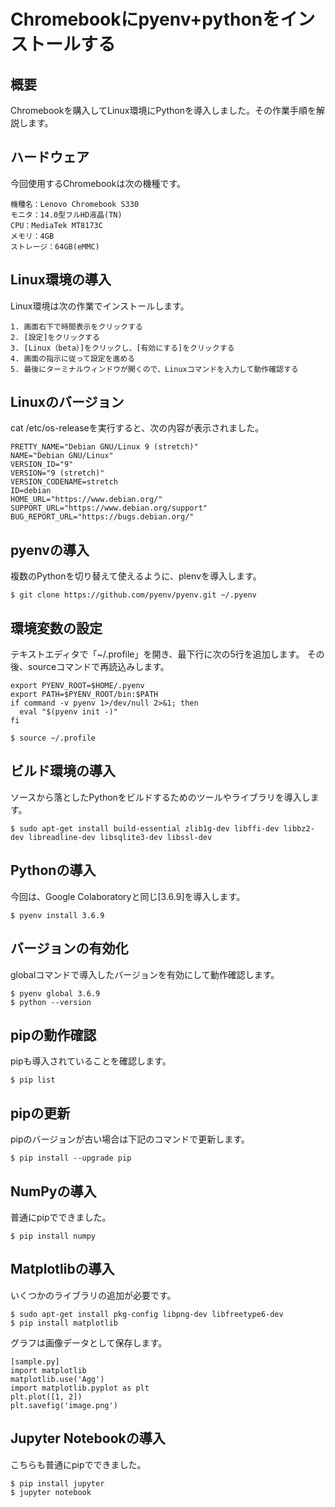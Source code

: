 # Chromebookにpyenv+pythonをインストールする

## 概要

Chromebookを購入してLinux環境にPythonを導入しました。その作業手順を解説します。

## ハードウェア

今回使用するChromebookは次の機種です。

    機種名：Lenovo Chromebook S330
    モニタ：14.0型フルHD液晶(TN)
    CPU：MediaTek MT8173C
    メモリ：4GB
    ストレージ：64GB(eMMC)

## Linux環境の導入

Linux環境は次の作業でインストールします。

    1. 画面右下で時間表示をクリックする
    2. [設定]をクリックする
    3. [Linux（beta）]をクリックし、[有効にする]をクリックする
    4. 画面の指示に従って設定を進める
    5. 最後にターミナルウィンドウが開くので、Linuxコマンドを入力して動作確認する

## Linuxのバージョン

cat /etc/os-releaseを実行すると、次の内容が表示されました。

    PRETTY_NAME="Debian GNU/Linux 9 (stretch)"
    NAME="Debian GNU/Linux"
    VERSION_ID="9"
    VERSION="9 (stretch)"
    VERSION_CODENAME=stretch
    ID=debian
    HOME_URL="https://www.debian.org/"
    SUPPORT_URL="https://www.debian.org/support"
    BUG_REPORT_URL="https://bugs.debian.org/"

## pyenvの導入

複数のPythonを切り替えて使えるように、plenvを導入します。

    $ git clone https://github.com/pyenv/pyenv.git ~/.pyenv

## 環境変数の設定

テキストエディタで「~/.profile」を開き、最下行に次の5行を追加します。
その後、sourceコマンドで再読込みします。

    export PYENV_ROOT=$HOME/.pyenv
    export PATH=$PYENV_ROOT/bin:$PATH
    if command -v pyenv 1>/dev/null 2>&1; then
      eval "$(pyenv init -)"
    fi

    $ source ~/.profile

## ビルド環境の導入

ソースから落としたPythonをビルドするためのツールやライブラリを導入します。

    $ sudo apt-get install build-essential zlib1g-dev libffi-dev libbz2-dev libreadline-dev libsqlite3-dev libssl-dev

## Pythonの導入

今回は、Google Colaboratoryと同じ[3.6.9]を導入します。

    $ pyenv install 3.6.9

## バージョンの有効化

globalコマンドで導入したバージョンを有効にして動作確認します。

    $ pyenv global 3.6.9
    $ python --version

## pipの動作確認

pipも導入されていることを確認します。

    $ pip list

## pipの更新

pipのバージョンが古い場合は下記のコマンドで更新します。

    $ pip install --upgrade pip

## NumPyの導入

普通にpipでできました。

    $ pip install numpy

## Matplotlibの導入

いくつかのライブラリの追加が必要です。

    $ sudo apt-get install pkg-config libpng-dev libfreetype6-dev
    $ pip install matplotlib

グラフは画像データとして保存します。

    [sample.py]
    import matplotlib
    matplotlib.use('Agg')
    import matplotlib.pyplot as plt
    plt.plot([1, 2])
    plt.savefig('image.png')

## Jupyter Notebookの導入

こちらも普通にpipでできました。

    $ pip install jupyter
    $ jupyter notebook
